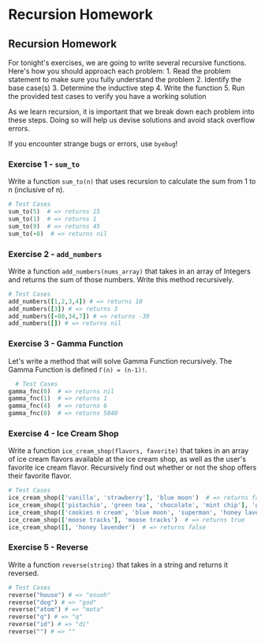 # Recursion Homework

## Recursion Homework

For tonight's exercises, we are going to write several recursive functions. Here's how you should approach each problem: 1. Read the problem statement to make sure you fully understand the problem 2. Identify the base case(s) 3. Determine the inductive step 4. Write the function 5. Run the provided test cases to verify you have a working solution

As we learn recursion, it is important that we break down each problem into these steps. Doing so will help us devise solutions and avoid stack overflow errors.

If you encounter strange bugs or errors, use `byebug`!

### Exercise 1 - `sum_to`

Write a function `sum_to(n)` that uses recursion to calculate the sum from 1 to n (inclusive of n).

```ruby
# Test Cases
sum_to(5)  # => returns 15
sum_to(1)  # => returns 1
sum_to(9)  # => returns 45
sum_to(-8)  # => returns nil
```

### Exercise 2 - `add_numbers`

Write a function `add_numbers(nums_array)` that takes in an array of Integers and returns the sum of those numbers. Write this method recursively.

```ruby
# Test Cases
add_numbers([1,2,3,4]) # => returns 10
add_numbers([3]) # => returns 3
add_numbers([-80,34,7]) # => returns -39
add_numbers([]) # => returns nil
```

### Exercise 3 - Gamma Function

Let's write a method that will solve Gamma Function recursively. The Gamma Function is defined `Γ(n) = (n-1)!`.

```ruby
  # Test Cases
gamma_fnc(0)  # => returns nil
gamma_fnc(1)  # => returns 1
gamma_fnc(4)  # => returns 6
gamma_fnc(8)  # => returns 5040
```

### Exercise 4 - Ice Cream Shop

Write a function `ice_cream_shop(flavors, favorite)` that takes in an array of ice cream flavors available at the ice cream shop, as well as the user's favorite ice cream flavor. Recursively find out whether or not the shop offers their favorite flavor.

```ruby
# Test Cases
ice_cream_shop(['vanilla', 'strawberry'], 'blue moon')  # => returns false
ice_cream_shop(['pistachio', 'green tea', 'chocolate', 'mint chip'], 'green tea')  # => returns true
ice_cream_shop(['cookies n cream', 'blue moon', 'superman', 'honey lavender', 'sea salt caramel'], 'pistachio')  # => returns false
ice_cream_shop(['moose tracks'], 'moose tracks')  # => returns true
ice_cream_shop([], 'honey lavender')  # => returns false
```

### Exercise 5 - Reverse

Write a function `reverse(string)` that takes in a string and returns it reversed.

```ruby
# Test Cases
reverse("house") # => "esuoh"
reverse("dog") # => "god"
reverse("atom") # => "mota"
reverse("q") # => "q"
reverse("id") # => "di"
reverse("") # => ""
```